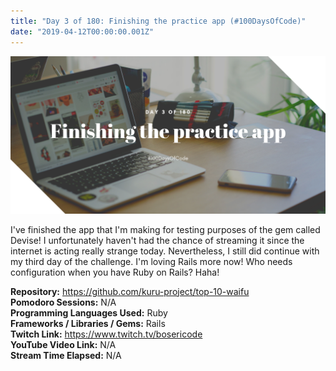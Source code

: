 ```yaml
---
title: "Day 3 of 180: Finishing the practice app (#100DaysOfCode)"
date: "2019-04-12T00:00:00.001Z"
---
```


![Cover Image](../../assets/blog/190412001-day-3-of-180/Cover.png "Cover Image")

I've finished the app that I'm making for testing purposes of the gem called Devise! I unfortunately haven't had the chance of streaming it since the internet is acting really strange today. Nevertheless, I still did continue with my third day of the challenge. I'm loving Rails more now! Who needs configuration when you have Ruby on Rails? Haha!

**Repository:** https://github.com/kuru-project/top-10-waifu <br />
**Pomodoro Sessions:** N/A <br />
**Programming Languages Used:** Ruby <br />
**Frameworks / Libraries / Gems:** Rails <br />
**Twitch Link:** https://www.twitch.tv/bosericode <br />
**YouTube Video Link:** N/A <br />
**Stream Time Elapsed:** N/A

